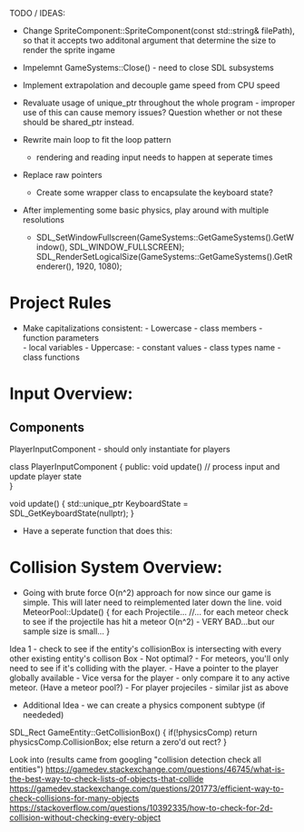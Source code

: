 TODO / IDEAS:

- Change SpriteComponent::SpriteComponent(const std::string& filePath), so that it accepts two additonal argument that determine the size to render the sprite ingame

- Impelemnt GameSystems::Close() - need to close SDL subsystems

- Implement extrapolation and decouple game speed from CPU speed

- Revaluate usage of unique_ptr throughout the whole program - improper use of this can cause memory issues? Question whether or not these should be
    shared_ptr instead. 

- Rewrite main loop to fit the loop pattern
    - rendering and reading input needs to happen at seperate times

- Replace raw pointers
    - Create some wrapper class to encapsulate the keyboard state?
    
- After implementing some basic physics, play around with multiple resolutions 
    -	SDL_SetWindowFullscreen(GameSystems::GetGameSystems().GetWindow(), SDL_WINDOW_FULLSCREEN);
	    SDL_RenderSetLogicalSize(GameSystems::GetGameSystems().GetRenderer(), 1920, 1080);


Project Rules
=============================

- Make capitalizations consistent:
        - Lowercase
            - class members 
            - function parameters  
            - local variables
        - Uppercase:
            - constant values 
            - class types name 
            - class functions 


Input Overview:
=============================

Components
----------
PlayerInputComponent - should only instantiate for players 




class PlayerInputComponent
{
public:
    void update() // process input and update player state    
}

void update()
{
    std::unique_ptr<uint8> KeyboardState = SDL_GetKeyboardState(nullptr);
}


* Have a seperate function that does this:
    
Collision System Overview:
=============================

* Going with brute force O(n^2) approach for now since our game is simple. This will later need to reimplemented later down the line. 
        void MeteorPool::Update()
        {
            for each Projectile...
            //...
                for each meteor
                    check to see if the projectile has hit a meteor
                    O(n^2) - VERY BAD...but our sample size is small...
        }

Idea 1 - check to see if the entity's collisionBox is intersecting with every other existing entity's collison Box
    - Not optimal?
    - For meteors, you'll only need to see if it's colliding with the player. 
        - Have a pointer to the player globally available
        - Vice versa for the player - only compare it to any active meteor. (Have a meteor pool?)
    - For player projeciles - similar jist as above
    
- Additional Idea - we can create a physics component subtype (if neededed)


SDL_Rect GameEntity::GetCollisionBox()
{
    if(!physicsComp)
        return physicsComp.CollisionBox;
    else return a zero'd out rect?
}


Look into (results came from googling "collision detection check all entities")
https://gamedev.stackexchange.com/questions/46745/what-is-the-best-way-to-check-lists-of-objects-that-collide
https://gamedev.stackexchange.com/questions/201773/efficient-way-to-check-collisions-for-many-objects
https://stackoverflow.com/questions/10392335/how-to-check-for-2d-collision-without-checking-every-object
